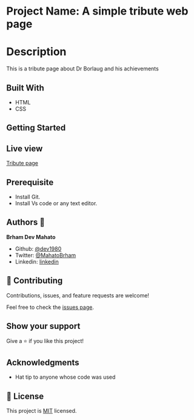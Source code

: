 # Project Name: A simple tribute web page

# Description

This is a tribute page about Dr Borlaug and his achievements

## Built With

- HTML
- CSS

## Getting Started

## Live view

[Tribute page]()

## Prerequisite

- Install Git.
- Install Vs code or any text editor.

## Authors 👤 
**Brham Dev Mahato**

 - Github: [@dev1980](https://github.com/dev1980)
 - Twitter: [@MahatoBrham](https://twitter.com/MahatoBrham) 
 - Linkedin: [linkedin](https://www.linkedin.com/in/dev1980/)

## 🤝 Contributing

Contributions, issues, and feature requests are welcome!

Feel free to check the [issues page](../../issues/).

## Show your support

Give a ⭐️ if you like this project!

## Acknowledgments

- Hat tip to anyone whose code was used

## 📝 License

This project is [MIT](./MIT.md) licensed.